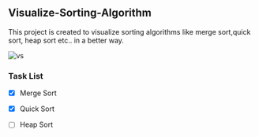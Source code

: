 ## Visualize-Sorting-Algorithm
This project is created to visualize sorting algorithms like merge sort,quick sort, heap sort etc.. in a better way.


![vs](https://user-images.githubusercontent.com/50075905/80891538-45d05480-8ce2-11ea-9825-2d4a967faa85.gif)



### Task List
- [X] Merge Sort

- [X] Quick Sort

- [ ] Heap Sort
